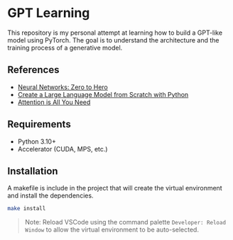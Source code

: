 # GPT Learning

This repository is my personal attempt at learning how to build a GPT-like model using PyTorch. The goal is to understand the architecture and the training process of a generative model.

## References

- [Neural Networks: Zero to Hero](https://www.youtube.com/watch?v=VMj-3S1tku0&list=PLAqhIrjkxbuWI23v9cThsA9GvCAUhRvKZ)
- [Create a Large Language Model from Scratch with Python](https://www.youtube.com/watch?v=UU1WVnMk4E8&list=PLdR6MEBPfLDl-PMbBXkS_EPzBbqyhG4Zt)
- [Attention is All You Need](https://arxiv.org/abs/1706.03762)

## Requirements

- Python 3.10+
- Accelerator (CUDA, MPS, etc.)

## Installation

A makefile is include in the project that will create the virtual environment and install the dependencies.

```bash
make install
```

> Note: Reload VSCode using the command palette `Developer: Reload Window` to allow the virtual environment to be auto-selected.
